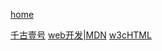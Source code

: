 [home](https://github.com/1211ciel/ciel/blob/main/README.md)

[千古壹号](https://github.com/qianguyihao/Web)
[web开发|MDN](https://developer.mozilla.org/zh-CN/docs/learn)
[w3cHTML](https://www.w3school.com.cn/html/index.asp)
